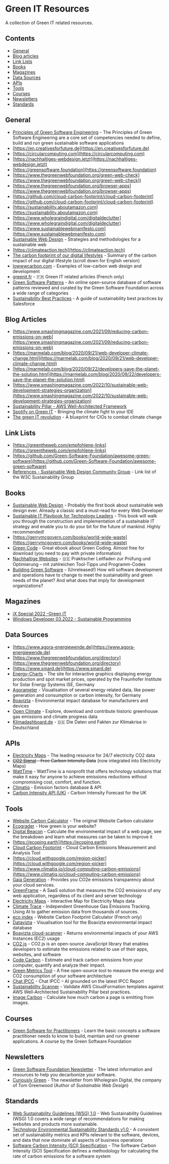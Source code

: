# Green IT Resources

A collection of Green IT related resources.

## Contents

- [General](#general)
- [Blog articles](#blog-articles)
- [Link Lists](#link-lists)
- [Books](#books)
- [Magazines](#magazines)
- [Data Sources](#data-sources)
- [APIs](#apis)
- [Tools](#tools)
- [Courses](#courses)
- [Newsletters](#newsletters)
- [Standards](#standards)

## General
- [Principles of Green Software Engineering](https://principles.green) - The Principles of Green Software Engineering are a core set of competencies needed to define, build and run green sustainable software applications
- [https://en.creativesforfuture.de](https://en.creativesforfuture.de)
- [https://circularcomputing.com](https://circularcomputing.com)
- [https://nachhaltiges-webdesign.jetzt](https://nachhaltiges-webdesign.jetzt)
- [https://greensoftware.foundation](https://greensoftware.foundation)
- [https://www.thegreenwebfoundation.org/green-web-check](https://www.thegreenwebfoundation.org/green-web-check])
- [https://www.thegreenwebfoundation.org/browser-apps](https://www.thegreenwebfoundation.org/browser-apps)
- [https://github.com/cloud-carbon-footprint/cloud-carbon-footprint](https://github.com/cloud-carbon-footprint/cloud-carbon-footprint)
- [https://sustainability.aboutamazon.com](https://sustainability.aboutamazon.com)
- [https://www.wholegraindigital.com/digitaldeclutter](https://www.wholegraindigital.com/digitaldeclutter)
- [https://www.sustainablewebmanifesto.com](https://www.sustainablewebmanifesto.com)
- [Sustainable Web Design](https://sustainablewebdesign.org) - Strategies and methodologies for a sustainable web
- [https://climateaction.tech](https://climateaction.tech)
- [The carbon footprint of our digital lifestyles](https://blog.oeko.de/digitaler-co2-fussabdruck/) - Summary of the carbon impact of our digital lifestyle (scroll down for English version)
- [lowwwcarbon.com](https://lowwwcarbon.com/) - Examples of low-carbon web design and development
- [greenit.fr](https://www.greenit.fr/) - 🇫🇷 Green IT related articles (French only)
- [Green Software Patterns](https://patterns.greensoftware.foundation/) - An online open-source database of software patterns reviewed and curated by the Green Software Foundation across a wide range of categories
- [Sustainability Best Practices](https://www.salesforce.com/uk/news/stories/green-code-software/) - A guide of sustainability best practices by Salesforce

## Blog Articles
- [https://www.smashingmagazine.com/2021/09/reducing-carbon-emissions-on-web](https://www.smashingmagazine.com/2021/09/reducing-carbon-emissions-on-web)
- [https://marmelab.com/blog/2020/09/21/web-developer-climate-change.html](https://marmelab.com/blog/2020/09/21/web-developer-climate-change.html)
- [https://marmelab.com/blog/2020/09/22/developers-save-the-planet-the-solution.html](https://marmelab.com/blog/2020/09/22/developers-save-the-planet-the-solution.html)
- [https://www.smashingmagazine.com/2022/10/sustainable-web-development-strategies-organization](https://www.smashingmagazine.com/2022/10/sustainable-web-development-strategies-organization)
- [Sustainability Pillar - AWS Well-Architected Framework](https://docs.aws.amazon.com/wellarchitected/latest/sustainability-pillar/sustainability-pillar.html)
- [Spotify on Green IT](https://engineering.atspotify.com/2022/10/bringing-the-climate-fight-to-your-ide/) - Bringing the climate fight to your IDE
- [The green IT revolution](https://www.mckinsey.com/capabilities/mckinsey-digital/our-insights/the-green-it-revolution-a-blueprint-for-cios-to-combat-climate-change) - A blueprint for CIOs to combat climate change

## Link Lists
- [https://greentheweb.com/empfohlene-links](https://greentheweb.com/empfohlene-links)
- [https://github.com/Green-Software-Foundation/awesome-green-software](https://github.com/Green-Software-Foundation/awesome-green-software)
- [References - Sustainable Web Design Community Group](https://www.w3.org/community/sustyweb/wiki/References) - Link list of the W3C Sustainability Group

## Books
- [Sustainable Web Design](https://abookapart.com/products/sustainable-web-design) - Probably the first book about sustainable web design ever. Already a classic and a must-read for every Web Developer
- [Sustainable IT Playbook for Technology Leaders](https://www.packtpub.com/product/sustainable-it-playbook-for-technology-leaders/9781803230344) - This book will walk you through the construction and implementation of a sustainable IT strategy and enable you to do your bit for the future of mankind. Highly recommended!
- [https://gerrymcgovern.com/books/world-wide-waste](https://gerrymcgovern.com/books/world-wide-waste)
- [Green Code](https://www.exove.com/green-code/) - Great ebook about Green Coding. Almost free for download (you need to pay with private information)
- [Nachhaltige Websites](https://link.springer.com/book/10.1007/978-3-658-41093-3) - 🇩🇪 Praktischer Leitfaden zur Prüfung und Optimierung – mit zahlreichen Tool-Tipps und Programm-Codes
- [Building Green Software](https://www.oreilly.com/library/view/building-green-software/9781098150617/) - (Unreleased!) How will software development and operations have to change to meet the sustainability and green needs of the planet? And what does that imply for development organizations?

## Magazines
- [iX Special 2022 -Green IT](https://shop.heise.de/ix-13-2022/Print)
- [Windows Developer 03.2022 - Sustainable Programming](https://entwickler.de/magazine-ebooks/windows-developer/windows-developer-032022)

## Data Sources
- [https://www.agora-energiewende.de](https://www.agora-energiewende.de)
- [https://www.thegreenwebfoundation.org/directory](https://www.thegreenwebfoundation.org/directory)
- [https://www.smard.de](https://www.smard.de)
- [Energy-Charts](https://energy-charts.info) - The site for interactive graphics displaying energy production and spot market prices, operated by the Fraunhofer Institute for Solar Energy Systems ISE, Germany
- [Agorameter](https://www.agora-energiewende.de/service/agorameter) - Visualisation of several energy related data, like power generation and consumption or carbon intensity, for Germany
- [Boavizta](https://github.com/Boavizta/environmental-footprint-data) - Environmental impact database for manufacturers and devices
- [Open Climate](https://openclimate.network/) - Explore, download and contribute historic greenhouse gas emissions and climate progress data
- [Klimadashboard.de](https://klimadashboard.de/) - 🇩🇪 Die Daten und Fakten zur Klimakrise in Deutschland
 
## APIs
- [Electricity Maps](https://api-portal.electricitymaps.com/) - The leading resource for 24/7 electricity CO2 data
- ~~[CO2 Signal](https://www.co2signal.com) - Free Carbon Intensity Data~~ (now integrated into Electricity Maps)
- [WattTime](https://www.watttime.org/) - WattTime is a nonprofit that offers technology solutions that make it easy for anyone to achieve emissions reductions without compromising cost, comfort, and function.
- [Climatiq](https://www.climatiq.io) - Emission factors database & API
- [Carbon Intensity API (UK)](https://www.carbonintensity.org.uk/) - Carbon Intensity Forecast for the UK

## Tools
- [Website Carbon Calculator](https://www.websitecarbon.com) - The original Website Carbon calculator
- [Ecograder](https://ecograder.com) - How green is your website?
- [Digital Beacon](https://digitalbeacon.co) - Calculate the environmental impact of a web page, see the breakdown and learn what measures can be taken to improve it
- [https://ecoping.earth](https://ecoping.earth)
- [Cloud Carbon Footprint](https://www.cloudcarbonfootprint.org) - Cloud Carbon Emissions Measurement and Analysis Tool
- [https://cloud.withgoogle.com/region-picker](https://cloud.withgoogle.com/region-picker)
- [https://www.climatiq.io/cloud-computing-carbon-emissions](https://www.climatiq.io/cloud-computing-carbon-emissions)
- [Gaia Generation](https://www.gaiagen.eu/) - Provides you CO2e emissions transparency about your cloud services.
- [GreenFrame](https://greenframe.io/) - A SaaS solution that measures the CO2 emissions of any web application, regardless of its client and server technology
- [Electricity Maps](https://app.electricitymaps.com/map) - Interactive Map for Electricity Maps data
- [Climate Trace](https://climatetrace.org) - Independent Greenhouse Gas Emissions Tracking. Using AI to gather emission data from thousands of sources.
- [eco index](https://www.ecoindex.fr/) - Website Carbon Footprint Calculator (French only)
- [Datavizta](https://dataviz.boavizta.org/) - Visualisation tool for the Boavizta environmental impact database
- [Boavizta cloud-scanner](https://github.com/Boavizta/cloud-scanner) - Returns environmental impacts of your AWS Instances (EC2) usage
- [CO2.js](https://www.thegreenwebfoundation.org/co2-js/) - CO2.js is an open-source JavaScript library that enables developers to estimate the emissions related to use of their apps, websites, and software
- [Code Carbon](https://github.com/mlco2/codecarbon) - Estimate and track carbon emissions from your computer, quantify and analyze their impact.
- [Green Metrics Tool](https://www.green-coding.berlin/projects/green-metrics-tool/) - A free open-source tool to measure the energy and CO2 consumption of your software architecture
- [Chat IPCC](https://www.chatclimate.ai/) - Chat IPCC – AI grounded on the latest IPCC Report
- [Sustainability Scanner](https://github.com/awslabs/sustainability-scanner) - Validate AWS CloudFormation templates against AWS Well-Architected Sustainability Pillar best practices.
- [Image Carbon](https://www.imagecarbon.com/) - Calculate how much carbon a page is emitting from images.

## Courses
- [Green Software for Practitioners](https://learn.greensoftware.foundation/) - Learn the basic concepts a software practitioner needs to know to build, maintain and run greener applications. A course by the Green Software Foundation

## Newsletters
- [Green Software Foundation Newsletter](https://greensoftware.foundation/) - The latest information and resources to help you decarbonize your software.
- [Curiously Green](https://www.wholegraindigital.com/) - The newsletter from Wholegrain Digital, the company of Tom Greenwood (Author of _Sustainable Web Design_)

## Standards
- [Web Sustainability Guidelines (WSG) 1.0](https://w3c.github.io/sustyweb/) - Web Sustainability Guidelines (WSG) 1.0 covers a wide range of recommendations for making websites and products more sustainable. 
- [Technology Environmental Sustainability Standards v1.0
](https://www.sustainableit.org/standards/environmental-sustainability-standards) - A consistent set of sustainability metrics and KPIs relevant to the software, devices, and data that now dominate all aspects of business operations
- [Software Carbon Intensity (SCI) Specification](https://sci-data.greensoftware.foundation/) - The Software Carbon Intensity (SCI) Specification defines a methodology for calculating the rate of carbon emissions for a software system
